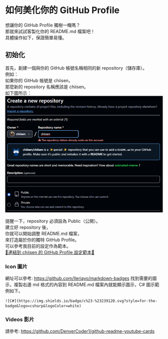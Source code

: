 # 如何美化你的 GitHub Profile

想讓你的 GitHub Profile 獨樹一幟嗎？  
那就來試試客製化你的 README.md 檔案吧！  
具體操作如下，保證簡單易懂。

## 初始化
首先，創建一個與你的 GitHub 帳號名稱相同的新 repository（儲存庫）。  
例如：  
如果你的 GitHub 帳號是 chiisen，  
那麼新的 repository 名稱應該是 chiisen。  
如下圖所示：  
![create_new_repository](../images/GithubProfile01.png)

提醒一下，repository 必須設為 Public（公開）。  
建立好 repository 後，  
你就可以開始調整 README.md 檔案，  
來打造屬於你的獨特 GitHub Profile。  
可以參考我目前的設定作為範本。  
[🚀連結到 chiisen 的 GitHub Profile 設定範本🚀](https://github.com/chiisen/chiisen/blob/main/README.md?plain=1)

### Icon 圖片
網址可以參考: https://github.com/Ileriayo/markdown-badges
找到需要的圖示，複製右邊 md 格式的內容到 README.md 檔案內就能顯示圖示，C# 圖示範例如下。  
```
![C#](https://img.shields.io/badge/c%23-%23239120.svg?style=for-the-badge&logo=csharp&logoColor=white) 
```

### Videos 影片
請參考: https://github.com/DenverCoder1/github-readme-youtube-cards
